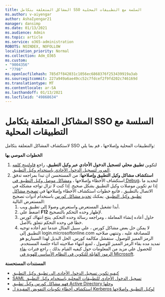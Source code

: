 ```yaml
---
title: المشاكل المتعلقة بتكامل SSO السلسة مع التطبيقات المحلية
ms.author: v-aiyengar
author: AshaIyengar21
manager: dansimp
ms.date: 01/13/2021
ms.audience: Admin
ms.topic: article
ms.service: o365-administration
ROBOTS: NOINDEX, NOFOLLOW
localization_priority: Normal
ms.collection: Adm_O365
ms.custom:
- "9004356"
- "7798"
ms.openlocfilehash: 785d7f842031c1056ec6868376f253439919a3ab
ms.sourcegitcommit: 227a949a6ae49cc52c7fdcef2f9fd202c746169d
ms.translationtype: MT
ms.contentlocale: ar-SA
ms.lasthandoff: 01/13/2021
ms.locfileid: "49868634"
---
```

# <a name="issues-with-integrating-seamless-sso-with-my-on-premises-apps"></a>المشاكل المتعلقة بتكامل SSO السلسة مع التطبيقات المحلية

لاستكشاف المشاكل المتعلقة بتكامل SSO والتطبيقات المحلية وإصلاحها ، قم بما يلي:

**الخطوات الموصي بها**

1. لتكوين **تطبيق محلي** **لتسجيل الدخول الأحادي عبر وكيل التطبيق**، راجع [فاولتينج كلمه المرور لتسجيل الدخول الأحادي باستخدام وكيل التطبيق](https://docs.microsoft.com/azure/active-directory/manage-apps/application-proxy-configure-single-sign-on-password-vaulting).
1. **استكشاف مشاكل وكيل التطبيق وإصلاحها**: من المستحسن ان تبدا بمراجعه تدفق استكشاف الأخطاء وإصلاحها ، [ومشاكل موصل وكيل التطبيق في Debug](https://docs.microsoft.com/azure/active-directory/manage-apps/application-proxy-debug-connectors)، لتحديد ما إذا تم تكوين موصلات وكيل التطبيق بشكل صحيح. إذا كنت لا تزال تواجه مشكله في الاتصال بالتطبيق ، فاتبع خطوات استكشاف الأخطاء وإصلاحها في [تصحيح مشاكل تطبيق وكيل التطبيق](https://docs.microsoft.com/azure/active-directory/manage-apps/application-proxy-debug-apps). يمكنك [تحديد مشاكل كورس](https://docs.microsoft.com/azure/active-directory/manage-apps/application-proxy-understand-cors-issues#understand-and-identify-cors-issues) باستخدام أدوات تصحيح المستعرض التالية:
    1. أبدا تشغيل المستعرض واستعرض وصولا إلى تطبيق ويب.
    1. اضغط علي **F12** لإظهار وحده التحكم بالتصحيح.
    1. حاول أعاده إنشاء المعاملة ، ومراجعه رسالة وحده التحكم. ينتج انتهاك كورس خطا في وحده التحكم تتعلق بالأصل.
    1. لا يمكن حل بعض مشاكل كورس ، علي سبيل المثال عندما تتم أعاده توجيه التطبيق إلى login.microsoftonline.com للمصادقة عليه ، وتنتهي صلاحيه الرمز المميز للوصول. ستفشل مكالمة كورس. الحل البديل لهذا السيناريو هو تمديد مده بقاء الرمز المميز للوصول ، لمنع انتهاء صلاحيته اثناء جلسة المستخدم. للحصول علي مزيد من المعلومات حول كيفيه القيام بذلك ، راجع فترات [بقاء الرموز القابلة للتكوين في النظام الأساسي للهوية في Microsoft](https://docs.microsoft.com/azure/active-directory/develop/active-directory-configurable-token-lifetimes).

**المستندات المستحسنة**

- [كيفيه تكوين تسجيل الدخول الأحادي إلى تطبيق وكيل التطبيق](https://docs.microsoft.com/azure/active-directory/manage-apps/application-proxy-config-sso-how-to)
- [SAML تسجيل الدخول الأحادي للتطبيقات المحلية باستخدام وكيل التطبيق](https://docs.microsoft.com/azure/active-directory/manage-apps/application-proxy-configure-single-sign-on-on-premises-apps)
- [فهم مشاكل كورس وكيل تطبيق Active Directory وحلها](https://docs.microsoft.com/azure/active-directory/manage-apps/application-proxy-understand-cors-issues#solutions-for-application-proxy-cors-issues)
- [استكشاف أخطاء تكوينات التفويض المقيدة ل Kerberos لوكيل التطبيق وإصلاحها](https://docs.microsoft.com/azure/active-directory/manage-apps/application-proxy-back-end-kerberos-constrained-delegation-how-to)